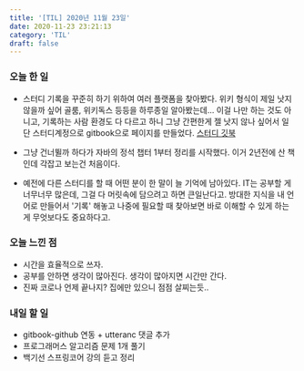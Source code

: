 ```yaml
---
title: '[TIL] 2020년 11월 23일'
date: 2020-11-23 23:21:13
category: 'TIL'
draft: false
---
```


### 오늘 한 일
* 스터디 기록을 꾸준히 하기 위하여 여러 플랫폼을 찾아봤다. 
위키 형식이 제일 낫지 않을까 싶어 골룸, 위키독스 등등을 하루종일 알아봤는데...
이걸 나만 하는 것도 아니고, 기록하는 사람 환경도 다 다르고 하니
그냥 간편한게 젤 낫지 않나 싶어서 일단 스터디계정으로 gitbook으로 페이지를 만들었다. [스터디 깃북](https://ynmstudy.gitbook.io/java-fundamentals/)

* 그냥 건너뛸까 하다가 자바의 정석 챕터 1부터 정리를 시작했다. 이거 2년전에 산 책인데 각잡고 보는건 처음이다.

* 예전에 다른 스터디를 할 때 어떤 분이 한 말이 늘 기억에 남아있다. IT는 공부할 게 너무너무 많은데, 그걸
다 머릿속에 담으려고 하면 큰일난다고. 방대한 지식을 내 언어로 만들어서 '기록' 해놓고 나중에 필요할 때 
찾아보면 바로 이해할 수 있게 하는게 무엇보다도 중요하다고.

### 오늘 느낀 점
* 시간을 효율적으로 쓰자.
* 공부를 안하면 생각이 많아진다. 생각이 많아지면 시간만 간다.
* 진짜 코로나 언제 끝나지? 집에만 있으니 점점 살찌는듯..

### 내일 할 일
* gitbook-github 연동 + utteranc 댓글 추가 
* 프로그래머스 알고리즘 문제 1개 풀기
* 백기선 스프링코어 강의 듣고 정리


